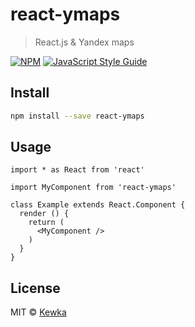 # react-ymaps

> React.js &amp; Yandex maps

[![NPM](https://img.shields.io/npm/v/react-ymaps.svg)](https://www.npmjs.com/package/react-ymaps) [![JavaScript Style Guide](https://img.shields.io/badge/code_style-standard-brightgreen.svg)](https://standardjs.com)

## Install

```bash
npm install --save react-ymaps
```

## Usage

```tsx
import * as React from 'react'

import MyComponent from 'react-ymaps'

class Example extends React.Component {
  render () {
    return (
      <MyComponent />
    )
  }
}
```

## License

MIT © [Kewka](https://github.com/Kewka)
